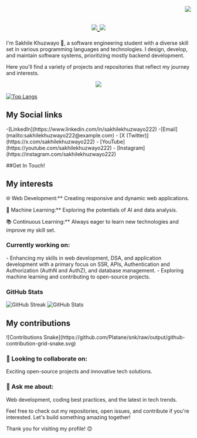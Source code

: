 <img align="right" src="https://visitor-badge.laobi.icu/badge?page_id=SakhileKhuzwayo222.visitor-badge&left_color=red&right_color=green" />

<h1 align="center">
   <a href="https://git.io/typing-svg">
     <img src="https://readme-typing-svg.herokuapp.com/?font=Courier+Prime&size=35&color=000000&center=true&vCenter=true&width=800&height=70&duration=6000&lines=Hello+there!+Im+Sakhile+🛸" />
     <img src="https://readme-typing-svg.herokuapp.com/?font=Courier+Prime&size=35&color=000000&center=true&vCenter=true&width=800&height=70&duration=7000&lines=and+this+is+my+GitHub+profile!" />
   </a>
</h1>


I'm Sakhile Khuzwayo 👋, a software engineering student with a diverse skill set in various programming languages and technologies. I design, develop, and maintain software systems, prioritizing mostly backend development.

Here you'll find a variety of projects and repositories that reflect my journey and interests.

<p align="center">
  <a href="https://skillicons.dev">
    <img src="https://skillicons.dev/icons?i=java,spring,cs,kubernetes,dotnet,maven,mysql,php,graph1l,react,js,html,css,bootstrap" />
  </a>
</p>

[![Top Langs](https://github-readme-stats.vercel.app/api/top-langs/?username=anuraghazra)](https://github.com/anuraghazra/github-readme-stats)

<h2 align="left">My Social links</h2>
-[LinkedIn](https://www.linkedin.com/in/sakhilekhuzwayo222)
-[Email](mailto:sakhilekhuzwayo222@example.com)
- [X (Twitter)](https://x.com/sakhilekhuzwayo222)
- [YouTube](https://youtube.com/sakhilekhuzwayo222)
- [Instagram](https://instagram.com/sakhilekhuzwayo222)

##Get In Touch!

<h2 align="left">My interests</h2>

🌐 Web Development:**
Creating responsive and dynamic web applications.

🤖 Machine Learning:**
Exploring the potentials of AI and data analysis.

📚 Continuous Learning:**
Always eager to learn new technologies and improve my skill set.


<h3> Currently working on:</h3>
- Enhancing my skills in web development, DSA, and application development with a primary focus on SSR, APIs, Authentication and Authorization (AuthN and AuthZ), and database management.
- Exploring machine learning and contributing to open-source projects.
  
### GitHub Stats

![GitHub Streak](https://github-readme-streak-stats.herokuapp.com/?user=SakhileKhuzwayo222&theme=radical)
![GitHub Stats](https://github-readme-stats.vercel.app/api?username=SakhileKhuzwayo222&show_icons=true&theme=radical)

<h2 align="left">My contributions</h2>
![Contributions Snake](https://github.com/Platane/snk/raw/output/github-contribution-grid-snake.svg)


### 👯 Looking to collaborate on:
Exciting open-source projects and innovative tech solutions.

### 💬 Ask me about:
Web development, coding best practices, and the latest in tech trends.


Feel free to check out my repositories, open issues, and contribute if you're interested. Let's build something amazing together!


Thank you for visiting my profile! 😊





